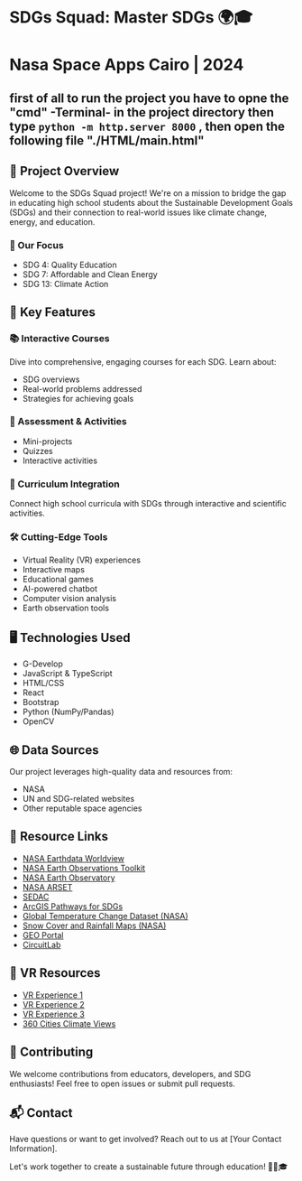 # SDGs Squad: Master SDGs 🌍🎓
# Nasa Space Apps Cairo | 2024

## first of all to run the project you have to opne the "cmd" -Terminal- in the project directory then type `python -m http.server 8000` , then open the following file "./HTML/main.html"

## 🚀 Project Overview

Welcome to the SDGs Squad project! We're on a mission to bridge the gap in educating high school students about the Sustainable Development Goals (SDGs) and their connection to real-world issues like climate change, energy, and education.

### 🎯 Our Focus
- SDG 4: Quality Education
- SDG 7: Affordable and Clean Energy
- SDG 13: Climate Action

## 🌟 Key Features

### 📚 Interactive Courses
Dive into comprehensive, engaging courses for each SDG. Learn about:
- SDG overviews
- Real-world problems addressed
- Strategies for achieving goals

### 🧠 Assessment & Activities
- Mini-projects
- Quizzes
- Interactive activities

### 🔬 Curriculum Integration
Connect high school curricula with SDGs through interactive and scientific activities.

### 🛠️ Cutting-Edge Tools
- Virtual Reality (VR) experiences
- Interactive maps
- Educational games
- AI-powered chatbot
- Computer vision analysis
- Earth observation tools

## 🖥️ Technologies Used

- G-Develop
- JavaScript & TypeScript
- HTML/CSS
- React
- Bootstrap
- Python (NumPy/Pandas)
- OpenCV

## 🌐 Data Sources

Our project leverages high-quality data and resources from:
- NASA
- UN and SDG-related websites
- Other reputable space agencies

## 🔗 Resource Links

- [NASA Earthdata Worldview](https://worldview.earthdata.nasa.gov/)
- [NASA Earth Observations Toolkit](https://eotoolkit.unhabitat.org/)
- [NASA Earth Observatory](https://earthobservatory.nasa.gov/)
- [NASA ARSET](https://arset.gsfc.nasa.gov/)
- [SEDAC](https://sedac.ciesin.columbia.edu/)
- [ArcGIS Pathways for SDGs](https://learn.arcgis.com/en/paths/sdg-4-quality-education/)
- [Global Temperature Change Dataset (NASA)](https://sdgstoday.org/dataset/global-temperature-change)
- [Snow Cover and Rainfall Maps (NASA)](https://earthobservatory.nasa.gov/global-maps/MOD10C1_M_SNOW)
- [GEO Portal](https://www.geoportal.org/)
- [CircuitLab](https://www.circuitlab.com/editor/#?id=7pq5wm&from=homepage)

## 🎥 VR Resources

- [VR Experience 1](https://youtu.be/aCu9rZvXRLg?si=5QULV0qpVXUOtBMq)
- [VR Experience 2](https://artsandculture.google.com/story/NQXB4XRLqp6fFQ)
- [VR Experience 3](https://youtu.be/WXAHh3pe84k?si=Et5fsCU0RsSO2O0T)
- [360 Cities Climate Views](https://www.360cities.net/search?utf8=%E2%9C%93&query=climate)

## 🤝 Contributing

We welcome contributions from educators, developers, and SDG enthusiasts! Feel free to open issues or submit pull requests.

## 📬 Contact

Have questions or want to get involved? Reach out to us at [Your Contact Information].

Let's work together to create a sustainable future through education! 🌱🔬🎓
